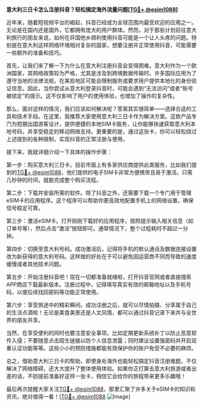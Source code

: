 **意大利三日卡怎么注册抖音？轻松搞定海外流量问题[[TG💪+ @esim1088](https://t.me/s/esim1088)]**

近年来，随着短视频平台的崛起，抖音已经成为全球范围内最受欢迎的应用之一。无论是在国内还是国外，它都拥有庞大的用户群体。然而，对于那些计划前往意大利旅行的朋友来说，如何在异国他乡顺利使用抖音可能是一个让人头疼的问题。特别是在意大利这样网络环境相对复杂的国家，想要注册并正常使用抖音，可能需要一些额外的准备和技巧。

首先，让我们来了解一下为什么在意大利注册抖音会变得困难。意大利作为一个欧洲国家，其网络政策较为严格，尤其是涉及到跨境数据传输时。许多国际应用为了遵守当地的法律法规，在某些地区可能会限制服务或要求用户提供本地化的身份验证信息。因此，当你尝试从意大利登录抖音时，可能会遇到“无法访问”或者“账号被锁定”的提示。这不仅影响了用户的使用体验，也增加了操作的复杂性。

那么，面对这样的情况，我们应该如何解决呢？答案其实很简单——选择合适的工具和技术手段。在这里，我推荐大家使用意大利三日卡作为解决方案。这款产品专门为短期出国游客设计，提供便捷的本地SIM卡服务，让你能够快速获取意大利本地号码，并享受稳定的移动网络支持。更重要的是，通过这张卡，你可以轻松绕过上述提到的各种限制，实现抖音的正常注册与使用。

接下来，我就详细介绍一下具体的操作步骤：

第一步：购买意大利三日卡。目前市面上有多家供应商提供此类服务，比如我们提到的[TG💪+ @esim1088](https://t.me/s/esim1088)，他们提供的电子SIM卡非常方便携带且易于激活。只需几秒钟的时间，就能完成整个购买流程。

第二步：下载并安装所需的软件。除了抖音之外，还需要下载一个专门用于管理eSIM卡的应用程序。这个程序可以帮助你更高效地配置手机上的网络设置，确保信号稳定可靠。

第三步：激活eSIM卡。打开刚刚下载好的应用程序，按照提示输入相关信息（如订单号等），然后点击“激活”按钮即可。通常情况下，整个过程耗时不超过一分钟。

第四步：切换至意大利号码。成功激活后，记得将手机的默认通话及数据连接设置改为新获得的意大利号码。这样做的好处在于可以避免因运营商不同而导致的速度缓慢或者其他技术问题。

第五步：开始注册抖音吧！现在一切都准备就绪啦，打开抖音官网或者直接搜索APP商店下载最新版本。注册过程中，记得填写真实有效的邮箱地址以及手机号码，以便后续找回密码等功能正常使用。

第六步：享受旅途中的精彩瞬间。成功注册之后，就可以尽情拍摄、分享属于自己的生活点滴啦！无论是美食美景还是人文风情，都可以通过抖音记录下来并与全世界的朋友共享。

当然，在享受便利的同时也要注意安全事项。比如定期更新系统补丁以防止恶意软件入侵；不要随意点击陌生链接以防个人信息泄露；同时建议设置强密码并开启双重认证功能等等。这些小小的预防措施都能有效保护你的账户免受不必要的麻烦。

总之，借助意大利三日卡的帮助，即使身处海外也能轻松搞定抖音注册难题。不仅解决了网络障碍，还大大提升了整体使用体验。如果你正打算去意大利旅游或者出差的话，不妨提前准备好这样一张卡，相信它会给你的旅程带来更多乐趣哦！

最后再次提醒大家关注[TG💪+ @esim1088](https://t.me/s/esim1088)，那里汇聚了许多关于eSIM卡的知识和资讯，绝对值得一看！[[TG💪+ @esim1088](https://t.me/s/esim1088) ![Image](https://i.postimg.cc/4NQfJmqS/Snipaste-2025-05-13-00-14-12.png)]